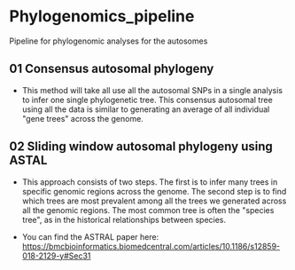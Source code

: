 # Phylogenomics_pipeline
Pipeline for phylogenomic analyses for the autosomes

## 01 Consensus autosomal phylogeny
- This method will take all use all the autosomal SNPs in a single analysis to infer one single phylogenetic tree. This consensus autosomal tree using all the data is similar to generating an average  of all individual "gene trees" across the genome.



## 02 Sliding window autosomal phylogeny using ASTAL

- This approach consists of two steps. The first is to infer many trees in specific genomic regions across the genome. The second step is to find which trees are most prevalent among all the trees we generated across all the genomic regions. The most common tree is often the "species tree", as in the historical relationships between species.

- You can find the ASTRAL paper here: https://bmcbioinformatics.biomedcentral.com/articles/10.1186/s12859-018-2129-y#Sec31
